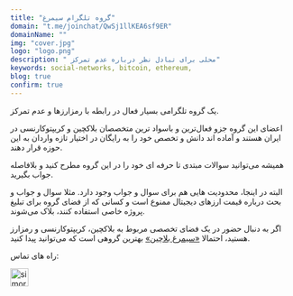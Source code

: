 ```yaml
---
title: "گروه تلگرام سیمرغ"
domain: "t.me/joinchat/QwSj1llKEA6sf9ER"
domainName: ""
img: "cover.jpg"
logo: "logo.png"
description: " محلی برای تبادل نظر درباره‌ عدم تمرکز"
keywords: social-networks, bitcoin, ethereum,
blog: true
confirm: true
---
```


یک گروه تلگرامی بسیار فعال در رابطه با رمزارزها و عدم تمرکز.

اعضای این گروه جزو فعال‌ترین و باسواد ترین متخصصان بلاکچین و کریپتوکارنسی در ایران هستند و آماده اند دانش و تخصص خود را به رایگان در اختیار تازه واردان به این حوزه قرار دهند.

همیشه می‌توانید سوالات مبتدی تا حرفه ای خود را در این گروه مطرح کنید و بلافاصله جواب بگیرید.

البته در اینجا، محدودیت هایی هم برای سوال و جواب وجود دارد. مثلا سوال و جواب و بحث درباره قیمت ارزهای دیجیتال ممنوع است و کسانی که از فضای گروه برای تبلیغ پروژه خاصی استفاده کنند، بلاک می‌شوند.

اگر به دنبال حضور در یک فضای تخصصی مربوط به بلاکچین، کریپتوکارنسی و رمزارز هستید، احتمالا [«سیمرغ بلاچین»](https://t.me/joinchat/QwSj1llKEA6sf9ER) بهترین گروهی است که می‌توانید پیدا کنید.

<section id="project-contact-sectiton">
<p id="project-contacts-title">
راه های تماس:
</p>
<p id="project-socialnetworks">
    <a target="_blank"  href="https://t.me/joinchat/QwSj1llKEA6sf9ER">
    <img loading="lazy" alt="simorgh telegram icon" width="32" height="32" class="project-socialnetwork-icon" src="https://icons.iconarchive.com/icons/papirus-team/papirus-apps/32/telegram-icon.png"/>
    </a>
</p>
</sectiton>
